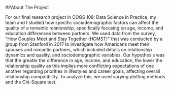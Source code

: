 ##About The Project

For our final research project in COGS 108: Data Science in Practice, my team and I studied how specific sociodemographic factors can affect the quality of a romantic relationship, specifically focusing on age, income, and education differences between partners. We used data from the survey, "How Couples Meet and Stay Together (HCMST)" that was conducted by a group from Stanford in 2017 to investigate how Americans meet their spouses and romantic partners, which included details on relationship dynamics and quality, and sociodemographic variables. Our hypothesis was that the greater the difference in age, income, and education, the lower the relationship quality as this implies more conflicting expectations of one another regarding priorities in lifestyles and career goals, affecting overall relationship compatibility. To analyze this, we used varying plotting methods and the Chi-Square test.
